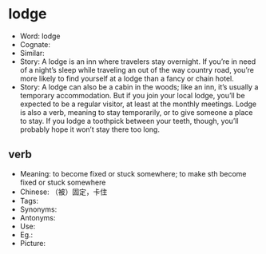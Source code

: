 # lodge

- Word: lodge
- Cognate: 
- Similar: 
- Story: A lodge is an inn where travelers stay overnight. If you’re in need of a night’s sleep while traveling an out of the way country road, you’re more likely to find yourself at a lodge than a fancy or chain hotel.
- Story: A lodge can also be a cabin in the woods; like an inn, it’s usually a temporary accommodation. But if you join your local lodge, you’ll be expected to be a regular visitor, at least at the monthly meetings. Lodge is also a verb, meaning to stay temporarily, or to give someone a place to stay. If you lodge a toothpick between your teeth, though, you’ll probably hope it won’t stay there too long.

## verb

- Meaning: to become fixed or stuck somewhere; to make sth become fixed or stuck somewhere
- Chinese: （被）固定，卡住
- Tags: 
- Synonyms: 
- Antonyms: 
- Use: 
- Eg.: 
- Picture: 

